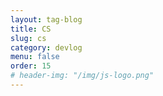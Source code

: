 ```yaml
---
layout: tag-blog
title: CS
slug: cs
category: devlog
menu: false
order: 15
# header-img: "/img/js-logo.png"
---
```

